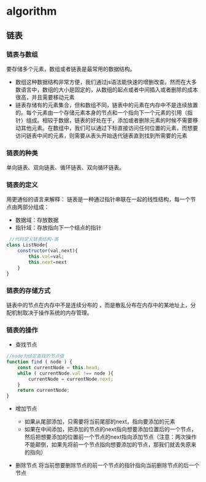 # algorithm
## 链表
### 链表与数组
要存储多个元素，数组或者链表是最常用的数据结构。

- 数组这种数据结构非常方便，我们通过js语法能快速的增删改查。然而在大多数语言中，数组的大小是固定的，从数组的起点或者中间插入或者删除的成本很高，并且需要移动元素
- 链表存储有的元素集合，但和数组不同，链表中的元素在内存中不是连续放置的。每个元素由一个存储元素本身的节点和一个指向下一个元素的引用（指针）组成。相较于数据，链表的好处在于，添加或者删除元素的时候不需要移动其他元素。在数组中，我们可以通过下标直接访问任何位置的元素，而想要访问链表中间的元素，则需要从表头开始迭代链表直到找到所需要的元素

### 链表的种类
  单向链表、双向链表、循环链表、双向循环链表。


### 链表的定义
  用更通俗的语言来解释： 链表是一种通过指针串联在一起的线性结构，每一个节点由两部分组成：

  - 数据域：存放数据
  - 指针域：存放指向下一个结点的指针
  ```js
   //代码定义链表结构-类
  class ListNode{
      constructor(val,next){
          this.val=val;
          this.next=next
      }
  }
  ```

### 链表的存储方式
  链表中的节点在内存中不是连续分布的 ，而是散乱分布在内存中的某地址上，分配机制取决于操作系统的内存管理。

### 链表的操作
- 查找节点
```js
//node为给定查找的节点值
function find ( node ) {
    const currentNode = this.head;
    while ( currentNode.val !== node ){
        currentNode = currentNode.next;
    }
    return currentNode;
}

```

- 增加节点
  - 如果从尾部添加，只需要将当前尾部的next，指向要添加的元素
  - 如果在中间添加，把添加的节点的next指向想要添加位置后的一个节点，然后把想要添加的位置前一个节点的next指向添加节点（注意：两次操作不能颠倒，如果先将前一个节点指向想要添加的节点，那我们就丢失原来的指向）

- 删除节点
  将当前想要删除节点的前一个节点的指针指向当前删除节点的后一个节点